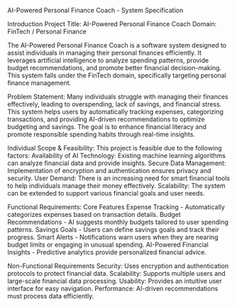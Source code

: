 AI-Powered Personal Finance Coach - System Specification

Introduction
Project Title: AI-Powered Personal Finance Coach
Domain: FinTech / Personal Finance

The AI-Powered Personal Finance Coach is a software system designed to assist individuals in managing their personal finances efficiently. It leverages artificial intelligence to analyze spending 
patterns, provide budget recommendations, and promote better financial decision-making. This system falls under the FinTech domain, specifically targeting personal finance management.

Problem Statement: 
Many individuals struggle with managing their finances effectively, leading to overspending, lack of savings, and financial stress. This system helps users by automatically tracking expenses, categorizing 
transactions, and providing AI-driven recommendations to optimize budgeting and savings. The goal is to enhance financial literacy and promote responsible spending habits through real-time insights.

Individual Scope & Feasibility: 
This project is feasible due to the following factors:
Availability of AI Technology: Existing machine learning algorithms can analyze financial data and provide insights.
Secure Data Management: Implementation of encryption and authentication ensures privacy and security.
User Demand: There is an increasing need for smart financial tools to help individuals manage their money effectively.
Scalability: The system can be extended to support various financial goals and user needs.

Functional Requirements:
Core Features
Expense Tracking - Automatically categorizes expenses based on transaction details.
Budget Recommendations - AI suggests monthly budgets tailored to user spending patterns.
Savings Goals - Users can define savings goals and track their progress.
Smart Alerts - Notifications warn users when they are nearing budget limits or engaging in unusual spending. 
AI-Powered Financial Insights - Predictive analytics provide personalized financial advice.

Non-Functional Requirements
Security: Uses encryption and authentication protocols to protect financial data.
Scalability: Supports multiple users and large-scale financial data processing.
Usability: Provides an intuitive user interface for easy navigation.
Performance: AI-driven recommendations must process data efficiently.

